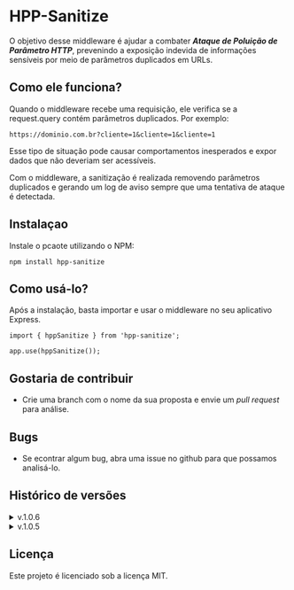 # HPP-Sanitize

O objetivo desse middleware é ajudar a combater **_Ataque de Poluição de Parâmetro HTTP_**, prevenindo a exposição indevida de informações sensíveis por meio de parâmetros duplicados em URLs.

## Como ele funciona?
Quando o middleware recebe uma requisição, ele verifica se a request.query contém parâmetros duplicados. Por exemplo:
```
https://dominio.com.br?cliente=1&cliente=1&cliente=1
```
Esse tipo de situação pode causar comportamentos inesperados e expor dados que não deveriam ser acessíveis.

Com o middleware, a sanitização é realizada removendo parâmetros duplicados e gerando um log de aviso sempre que uma tentativa de ataque é detectada.

## Instalaçao
Instale o pcaote utilizando o NPM:
```
npm install hpp-sanitize 
```

## Como usá-lo?
Após a instalação, basta importar e usar o middleware no seu aplicativo Express.
```
import { hppSanitize } from 'hpp-sanitize';

app.use(hppSanitize());
```

## Gostaria de contribuir
 - Crie uma branch com o nome da sua proposta e envie um _pull request_ para análise.

## Bugs
  - Se econtrar algum bug, abra uma issue no github para que possamos analisá-lo.


## Histórico de versões
<details>
  <summary>v.1.0.6</summary>
  <ul>
   <li style="font-size: 12px">Inclusão da opção <code>block</code>: permite bloquear a requisição em caso de tentativa de ataque HPP. Por padrão, o middleware apenas sanitiza os parâmetros e regsitra o ocorrido.
  
  <code> app.use(hppSanitize({ block: true }))</code>
  </li>

  <li style="font-size: 12px">
      Inclusão da opção <code>keeplast</code>: quando ativada, após sanitizar o parâmetro duplicado, mantém o último valor do array. Por padrão, o primeiro valor é mantido.

  <code>app.use(hppSanitize({ keeplast: true }))</code>
  </li>

  <li  style="font-size: 12px">
  Expansão da proteção para os seguintes objetos da requisição: <code>request.query</code>, <code>request.body</code>,<code> request.headers</code> e <code>request.params</code>.
  </li>

  <li style="font-size: 12px">
  Inclusão de JSDoc para melhor compreensão das funcionalidades e uso do middleware.
  </li>
  </ul>
</details>
<details>
  <summary>v.1.0.5</summary>
  <ul>
    <li style="font-size: 12px">Implementação de middleware para sanitizar parâmetros duplicados na query string.</li>
  <ul>
</details>

## Licença
Este projeto é licenciado sob a licença MIT.

